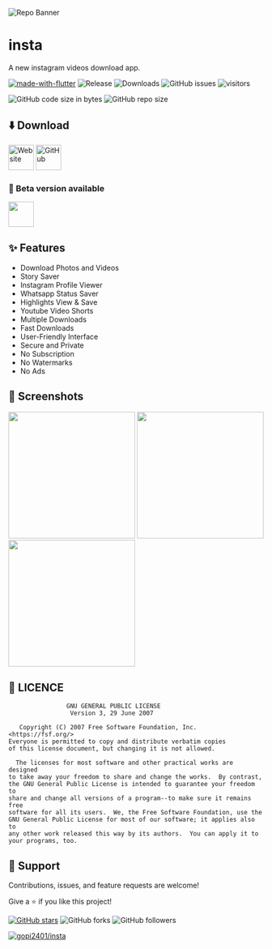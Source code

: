 ![Repo Banner](https://github.com/gopi2401/insta/assets/117622182/344ddc66-45cc-49c6-bfef-0457f4908ccf)

# insta

A new instagram videos download app.

[![made-with-flutter](https://img.shields.io/badge/Made%20with-Flutter-1f425f.svg)](https://flutter.dev/) ![Release](https://img.shields.io/github/v/release/gopi2401/insta) ![Downloads](https://img.shields.io/github/downloads/gopi2401/insta/total) ![GitHub issues](https://img.shields.io/github/issues/gopi2401/insta) ![visitors](https://visitor-badge.laobi.icu/badge?page_id=gopi2401.insta)

![GitHub code size in bytes](https://img.shields.io/github/languages/code-size/gopi2401/insta) ![GitHub repo size](https://img.shields.io/github/repo-size/gopi2401/insta?style=flat)

## ⬇️ Download

[<img src="https://img.shields.io/badge/Website-blue"
     alt="Website"
     height="50">](https://gopi2401.github.io/) [<img src="https://img.shields.io/badge/GitHub-8A2BE2"
     alt="GitHub"
     height="50">](https://github.com/gopi2401/insta-app/releases)

### 🧪 Beta version available

[<img src="https://github.com/user-attachments/assets/08c915d9-d7af-4461-bc33-dea35036c6a7"
height="50">](https://t.me/insta_beta)

## ✨ Features

- Download Photos and Videos
- Story Saver
- Instagram Profile Viewer
- Whatsapp Status Saver
- Highlights View & Save
- Youtube Video Shorts
- Multiple Downloads
- Fast Downloads
- User-Friendly Interface
- Secure and Private
- No Subscription
- No Watermarks
- No Ads

## 📸 Screenshots

<img src="https://github.com/user-attachments/assets/443896eb-942c-4c3e-9ec0-852dd4c1c12c" width="250"> <img src="https://github.com/user-attachments/assets/80e6b517-730d-46f5-90bc-232f78a2da70" width="250"> <img src="https://github.com/user-attachments/assets/ea63628c-27d7-4430-a52f-87f322c757bc" width="250">

## 🔖 LICENCE

                    GNU GENERAL PUBLIC LICENSE
                     Version 3, 29 June 2007

       Copyright (C) 2007 Free Software Foundation, Inc. <https://fsf.org/>
    Everyone is permitted to copy and distribute verbatim copies
    of this license document, but changing it is not allowed.

      The licenses for most software and other practical works are designed
    to take away your freedom to share and change the works.  By contrast,
    the GNU General Public License is intended to guarantee your freedom to
    share and change all versions of a program--to make sure it remains free
    software for all its users.  We, the Free Software Foundation, use the
    GNU General Public License for most of our software; it applies also to
    any other work released this way by its authors.  You can apply it to
    your programs, too.

<!-- ## ♾️ Contributors

<a href = "https://github.com/gopi2401/insta/graphs/contributors">
  <img src = "https://contrib.rocks/image?repo=gopi2401/insta"/>
</a> -->

## 🤝 Support

Contributions, issues, and feature requests are welcome!

Give a ⭐️ if you like this project!

[![GitHub stars](https://img.shields.io/github/stars/gopi2401/insta.svg?style=social&label=Star)](https://github.com//gopi2401/insta) ![GitHub forks](https://img.shields.io/github/forks/gopi2401/insta.svg?style=social&label=Forks) ![GitHub followers](https://img.shields.io/github/followers/gopi2401.svg?style=social&label=Follow)

[![gopi2401/insta](https://reporoster.com/stars/gopi2401/insta)](https://github.com/gopi2401/insta/stargazers)
